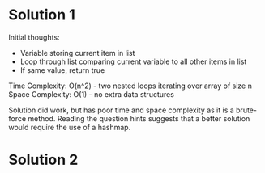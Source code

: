 # Solution 1

Initial thoughts:
- Variable storing current item in list
- Loop through list comparing current variable to all other items in list
- If same value, return true

Time Complexity: O(n^2) - two nested loops iterating over array of size n
Space Complexity: O(1) - no extra data structures

Solution did work, but has poor time and space complexity as it is a brute-force method.
Reading the question hints suggests that a better solution would require the use of a hashmap.

# Solution 2


